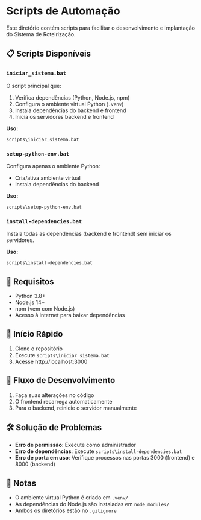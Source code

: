 # Scripts de Automação

Este diretório contém scripts para facilitar o desenvolvimento e implantação do Sistema de Roteirização.

## 📋 Scripts Disponíveis

### `iniciar_sistema.bat`
O script principal que:
1. Verifica dependências (Python, Node.js, npm)
2. Configura o ambiente virtual Python (`.venv`)
3. Instala dependências do backend e frontend
4. Inicia os servidores backend e frontend

**Uso:**
```
scripts\iniciar_sistema.bat
```

### `setup-python-env.bat`
Configura apenas o ambiente Python:
- Cria/ativa ambiente virtual
- Instala dependências do backend

**Uso:**
```
scripts\setup-python-env.bat
```

### `install-dependencies.bat`
Instala todas as dependências (backend e frontend) sem iniciar os servidores.

**Uso:**
```
scripts\install-dependencies.bat
```

## 🔧 Requisitos
- Python 3.8+
- Node.js 14+
- npm (vem com Node.js)
- Acesso à internet para baixar dependências

## 🚀 Início Rápido
1. Clone o repositório
2. Execute `scripts\iniciar_sistema.bat`
3. Acesse http://localhost:3000

## 🔄 Fluxo de Desenvolvimento
1. Faça suas alterações no código
2. O frontend recarrega automaticamente
3. Para o backend, reinicie o servidor manualmente

## 🛠️ Solução de Problemas
- **Erro de permissão**: Execute como administrador
- **Erro de dependências**: Execute `scripts\install-dependencies.bat`
- **Erro de porta em uso**: Verifique processos nas portas 3000 (frontend) e 8000 (backend)

## 📝 Notas
- O ambiente virtual Python é criado em `.venv/`
- As dependências do Node.js são instaladas em `node_modules/`
- Ambos os diretórios estão no `.gitignore`
